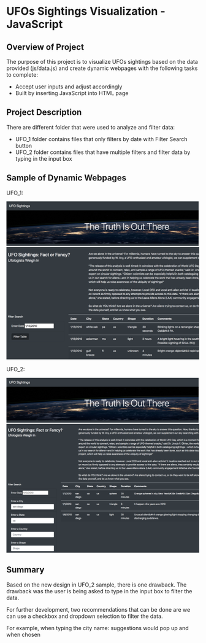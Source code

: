 # UFOs Sightings Visualization - JavaScript

## Overview of Project
The purpose of this project is to visualize UFOs sightings based on the data provided (js/data.js) and create dynamic webpages with the following tasks to complete:
* Accept user inputs and adjust accordingly
* Built by inserting JavaScript into HTML page


## Project Description
There are different folder that were used to analyze and filter data:
* UFO_1 folder contains files that only filters by date with Filter Search button
* UFO_2 folder contains files that have multiple filters and filter data by typing in the input box


## Sample of Dynamic Webpages
UFO_1:

![alt text](Screenshots/header.png)
![alt text](Screenshots/date_filter.png)

UFO_2:

![alt text](Screenshots/header.png)
![alt text](Screenshots/multiple_filter.png)

## Summary
Based on the new design in UFO_2 sample, there is one drawback. The drawback was the user is being asked to type in the input box to filter the data. 

For further development, two recommendations that can be done are we can use a checkbox and dropdown selection to filter the data.

For example, when typing the city name: suggestions would pop up and when chosen 


